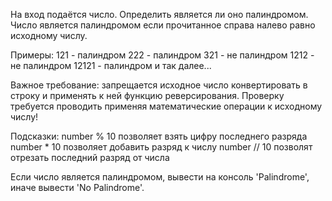 На вход подаётся число. Определить является ли оно палиндромом. Число является палиндромом если прочитанное справа налево равно исходному числу.

Примеры:
121 - палиндром
222 - палиндром
321 - не палиндром
1212 - не палиндром
12121 - палиндром
и так далее...

Важное требование:  запрещается исходное число конвертировать в строку и применять к ней функцию реверсирования. Проверку требуется проводить применяя математические операции к исходному числу!

Подсказки: 
number % 10 позволяет взять цифру последнего разряда
number * 10 позволяет добавить разряд к числу
number // 10 позволят отрезать последний разряд от числа

Если число является палиндромом, вывести на консоль 'Palindrome', иначе вывести 'No Palindrome'.